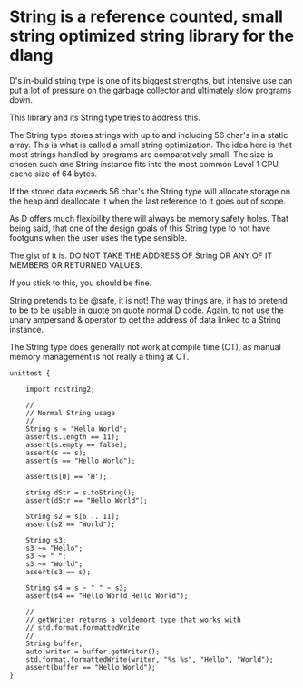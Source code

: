 # String is a reference counted, small string optimized string library for the dlang

D's in-build string type is one of its biggest strengths, but intensive use
can put a lot of pressure on the garbage collector and ultimately slow
programs down.

This library and its String type tries to address this.

The String type stores strings with up to and including 56 char's in a static
array.
This is what is called a small string optimization.
The idea here is that most strings handled by programs are comparatively
small.
The size is chosen such one String instance fits into the most common Level 1
CPU cache size of 64 bytes.

If the stored data exceeds 56 char's the String type will allocate storage on
the heap and deallocate it when the last reference to it goes out of scope.

As D offers much flexibility there will always be memory safety holes.
That being said, that one of the design goals of this String type to not have
footguns when the user uses the type sensible.

The gist of it is. DO NOT TAKE THE ADDRESS OF String OR ANY OF IT MEMBERS OR
RETURNED VALUES.

If you stick to this, you should be fine.

String pretends to be @safe, it is not!
The way things are, it has to pretend to be to be usable in quote on quote
normal D code.
Again, to not use the unary ampersand & operator to get the address of data
linked to a String instance.

The String type does generally not work at compile time (CT), as manual memory
management is not really a thing at CT.

```dlang
unittest {

	import rcstring2;

	//
	// Normal String usage
	//
	String s = "Hello World";
	assert(s.length == 11);
	assert(s.empty == false);
	assert(s == s);
	assert(s == "Hello World");

	assert(s[0] == 'H');

	string dStr = s.toString();
	assert(dStr == "Hello World");

	String s2 = s[6 .. 11];
	assert(s2 == "World");

	String s3;
	s3 ~= "Hello";
	s3 ~= " ";
	s3 ~= "World";
	assert(s3 == s);

	String s4 = s ~ " " ~ s3;
	assert(s4 == "Hello World Hello World");

	//
	// getWriter returns a voldemort type that works with
	// std.format.formattedWrite
	//
	String buffer;
	auto writer = buffer.getWriter();
	std.format.formattedWrite(writer, "%s %s", "Hello", "World");
	assert(buffer == "Hello World");
}
```

